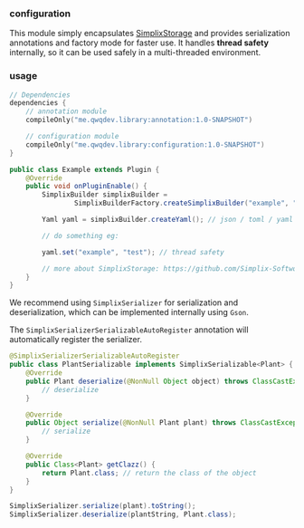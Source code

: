 ### configuration

This module simply encapsulates [SimplixStorage](https://github.com/Simplix-Softworks/SimplixStorage) and provides
serialization annotations and factory mode for faster use. It handles **thread safety** internally, so it can be used
safely in a multi-threaded environment.

### usage

```kotlin
// Dependencies
dependencies {
    // annotation module
    compileOnly("me.qwqdev.library:annotation:1.0-SNAPSHOT")

    // configuration module
    compileOnly("me.qwqdev.library:configuration:1.0-SNAPSHOT")
}
```

```java
public class Example extends Plugin {
    @Override
    public void onPluginEnable() {
        SimplixBuilder simplixBuilder =
                SimplixBuilderFactory.createSimplixBuilder("example", "D:/");

        Yaml yaml = simplixBuilder.createYaml(); // json / toml / yaml

        // do something eg:

        yaml.set("example", "test"); // thread safety

        // more about SimplixStorage: https://github.com/Simplix-Softworks/SimplixStorage/wiki
    }
}
```

We recommend using `SimplixSerializer` for serialization and deserialization, which can be implemented internally using
`Gson`.

The `SimplixSerializerSerializableAutoRegister` annotation will automatically register the serializer.

```java
@SimplixSerializerSerializableAutoRegister
public class PlantSerializable implements SimplixSerializable<Plant> {
    @Override
    public Plant deserialize(@NonNull Object object) throws ClassCastException {
        // deserialize
    }

    @Override
    public Object serialize(@NonNull Plant plant) throws ClassCastException {
        // serialize
    }

    @Override
    public Class<Plant> getClazz() {
        return Plant.class; // return the class of the object
    }
}
```

```java
SimplixSerializer.serialize(plant).toString();
SimplixSerializer.deserialize(plantString, Plant.class);
```
